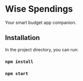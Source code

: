 # Wise Spendings

Your smart budget app companion.

## Installation

In the project directory, you can run:

### `npm install`
### `npm start`
